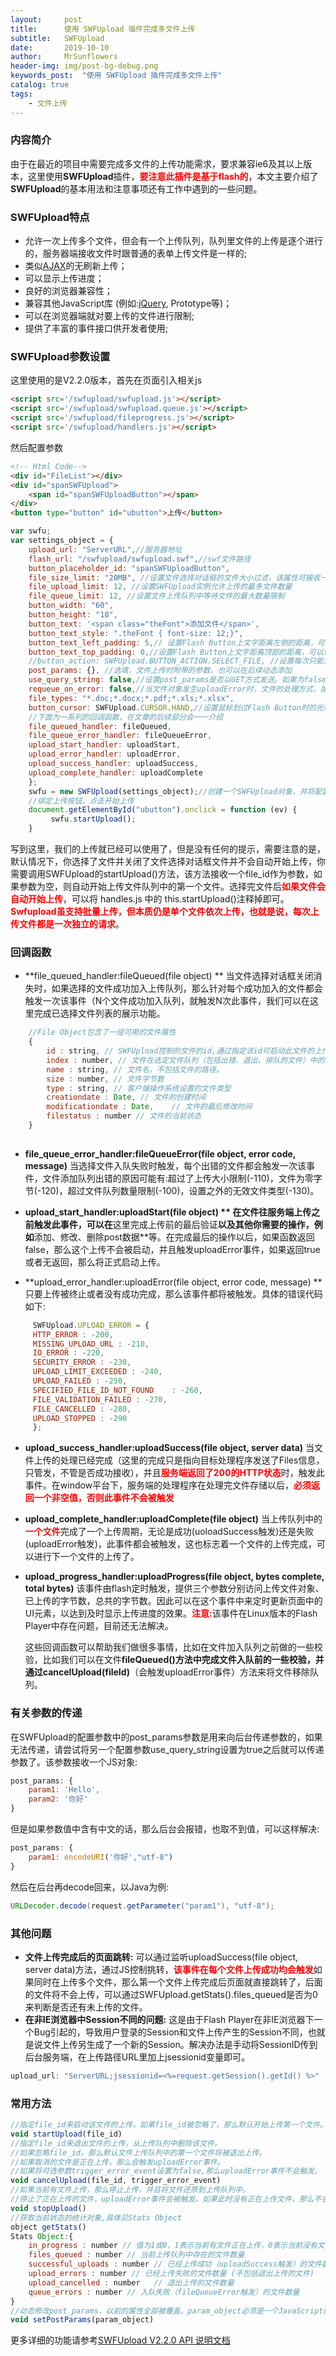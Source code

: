 ```yaml
---
layout:     post
title:      使用 SWFUpload 插件完成多文件上传
subtitle:   SWFUpload
date:       2019-10-10
author:     MrSunflowers
header-img: img/post-bg-debug.png
keywords_post:  "使用 SWFUpload 插件完成多文件上传"
catalog: true
tags:
    - 文件上传
---
```


### 内容简介

​	由于在最近的项目中需要完成多文件的上传功能需求，要求兼容ie6及其以上版本，这里使用**SWFUpload**插件，<font color=red>**要注意此插件是基于flash的**</font>，本文主要介绍了**SWFUpload**的基本用法和注意事项还有工作中遇到的一些问题。

### **SWFUpload**特点

- 允许一次上传多个文件，但会有一个上传队列，队列里文件的上传是逐个进行的，服务器端接收文件时跟普通的表单上传文件是一样的;
- 类似[AJAX](https://baike.baidu.com/item/AJAX)的无刷新上传；
- 可以显示上传进度；
- 良好的浏览器兼容性；
- 兼容其他JavaScript库 (例如:[jQuery](https://baike.baidu.com/item/jQuery), Prototype等)；
- 可以在浏览器端就对要上传的文件进行限制;
- 提供了丰富的事件接口供开发者使用;

### SWFUpload参数设置

这里使用的是V2.2.0版本，首先在页面引入相关js

```html
<script src='/swfupload/swfupload.js'></script>
<script src='/swfupload/swfupload.queue.js'></script>
<script src='/swfupload/fileprogress.js'></script>
<script src='/swfupload/handlers.js'></script>
```

然后配置参数

```html
<!-- Html Code-->
<div id="FileList"></div>
<div id="spanSWFUpload">
	<span id="spanSWFUploadButton"></span>
</div>
<button type="button" id="ubutton">上传</button>
```


```javascript
var swfu;
var settings_object = {
	upload_url: "ServerURL",//服务器地址
	flash_url: "/swfupload/swfupload.swf",//swf文件路径
	button_placeholder_id: "spanSWFUploadButton",
	file_size_limit: "20MB", //设置文件选择对话框的文件大小过滤，该属性可接收一个带单位的数值，可用的单位有B,KB,MB,GB。如果忽略了单位，那么默认使用KB。特殊值0表示文件大小无限制。
	file_upload_limit: 12, //设置SWFUpload实例允许上传的最多文件数量
	file_queue_limit: 12, //设置文件上传队列中等待文件的最大数量限制
	button_width: "60",
	button_height: "18",
	button_text: '<span class="theFont">添加文件</span>',
	button_text_style: ".theFont { font-size: 12;}",
	button_text_left_padding: 5,// 设置Flash Button上文字距离左侧的距离，可以使用负值。
	button_text_top_padding: 0,//设置Flash Button上文字距离顶部的距离，可以使用负值。
	//button_action: SWFUpload.BUTTON_ACTION.SELECT_FILE, //设置每次只能选择1个文件
	post_params: {}, //选填，文件上传时附带的参数，也可以在后续动态添加
	use_query_string: false,//设置post_params是否以GET方式发送。如果为false，那么则以POST形式发送。
	requeue_on_error: false,//当文件对象发生uploadError时，文件的处理方式，如果为true,该文件对象会被重新插入到文件上传队列的前端，而不是被丢弃。
	file_types: "*.doc;*.docx;*.pdf;*.xls;*.xlsx",
	button_cursor: SWFUpload.CURSOR.HAND,//设置鼠标划过Flash Button时的光标状态。
    //下面为一系列的回调函数，在文章的后续部分会一一介绍
	file_queued_handler: fileQueued,
	file_queue_error_handler: fileQueueError,
	upload_start_handler: uploadStart,
	upload_error_handler: uploadError,
	upload_success_handler: uploadSuccess,
	upload_complete_handler: uploadComplete
	};
	swfu = new SWFUpload(settings_object);//创建一个SWFUpload对象，并将配置的参数设置进去
	//绑定上传按钮，点击开始上传
	document.getElementById("ubutton").onclick = function (ev) {
         swfu.startUpload();
    }
```

​	写到这里，我们的上传就已经可以使用了，但是没有任何的提示，需要注意的是，默认情况下，你选择了文件并关闭了文件选择对话框文件并不会自动开始上传，你需要调用SWFUpload的startUpload()方法，该方法接收一个file_id作为参数，如果参数为空，则自动开始上传文件队列中的第一个文件。选择完文件后<font color=red>**如果文件会自动开始上传**</font>，可以将 handles.js 中的 this.startUpload()注释掉即可。<font color=red>**Swfupload虽支持批量上传，但本质仍是单个文件依次上传，也就是说，每次上传文件都是一次独立的请求**</font>。

### 回调函数

   - **file_queued_handler:fileQueued(file object) **  当文件选择对话框关闭消失时，如果选择的文件成功加入上传队列，那么针对每个成功加入的文件都会触发一次该事件（N个文件成功加入队列，就触发N次此事件，我们可以在这里完成已选择文件列表的展示功能。

```javascript
	//File Object包含了一组可用的文件属性
	{
		id : string, // SWFUpload控制的文件的id,通过指定该id可启动此文件的上传、退出上传等
		index : number, // 文件在选定文件队列（包括出错、退出、排队的文件）中的索引，getFile可使用此索引
		name : string, // 文件名，不包括文件的路径。
		size : number, // 文件字节数
		type : string, // 客户端操作系统设置的文件类型
		creationdate : Date, // 文件的创建时间
		modificationdate : Date,	// 文件的最后修改时间
		filestatus : number // 文件的当前状态
	}
	
```
   - **file_queue_error_handler:fileQueueError(file object, error code, message)**   当选择文件入队失败时触发，每个出错的文件都会触发一次该事件，文件添加队列出错的原因可能有:超过了上传大小限制(-110)，文件为零字节(-120)，超过文件队列数量限制(-100)，设置之外的无效文件类型(-130)。

   - **upload_start_handler:uploadStart(file object) **  在文件往服务端上传之前触发此事件，可以在**这里完成上传前的最后验证**以及其他你需要的操作，例如**添加、修改、删除post数据**等。在完成最后的操作以后，如果函数返回false，那么这个上传不会被启动，并且触发uploadError事件，如果返回true或者无返回，那么将正式启动上传。

   - **upload_error_handler:uploadError(file object, error code, message)   **只要上传被终止或者没有成功完成，那么该事件都将被触发。具体的错误代码如下:
```javascript
     SWFUpload.UPLOAD_ERROR = {
     HTTP_ERROR : -200,
     MISSING_UPLOAD_URL : -210,
     IO_ERROR : -220,
     SECURITY_ERROR : -230,
     UPLOAD_LIMIT_EXCEEDED : -240,
     UPLOAD_FAILED : -250,
     SPECIFIED_FILE_ID_NOT_FOUND	: -260,
     FILE_VALIDATION_FAILED : -270,
     FILE_CANCELLED : -280,
     UPLOAD_STOPPED : -290
     };
```

- **upload_success_handler:uploadSuccess(file object, server data)**   当文件上传的处理已经完成（这里的完成只是指向目标处理程序发送了Files信息，只管发，不管是否成功接收），并且<font color=red>**服务端返回了200的HTTP状态**</font>时，触发此事件。在window平台下，服务端的处理程序在处理完文件存储以后，<font color=red>**必须返回一个非空值，否则此事件不会被触发**</font>

- **upload_complete_handler:uploadComplete(file object)**   当上传队列中的<font color=red>**一个文件**</font>完成了一个上传周期，无论是成功(uoloadSuccess触发)还是失败(uploadError触发)，此事件都会被触发，这也标志着一个文件的上传完成，可以进行下一个文件的上传了。

- **upload_progress_handler:uploadProgress(file object, bytes complete, total bytes)**   该事件由flash定时触发，提供三个参数分别访问上传文件对象、已上传的字节数，总共的字节数。因此可以在这个事件中来定时更新页面中的UI元素，以达到及时显示上传进度的效果。<font color=red>**注意:**</font>该事件在Linux版本的Flash Player中存在问题，目前还无法解决。

  这些回调函数可以帮助我们做很多事情，比如在文件加入队列之前做的一些校验，比如我们可以在文件**fileQueued()**方法中完成文件入队前的一些校验，并通过**cancelUpload(fileId)**（会触发uploadError事件）方法来将文件移除队列。
  
### 有关参数的传递

在SWFUpload的配置参数中的post_params参数是用来向后台传递参数的，如果无法传递，请尝试将另一个配置参数use_query_string设置为true之后就可以传递参数了。该参数接收一个JS对象:

```javascript
post_params: {  
    param1: 'Hello',  
    param2: '你好'  
} 
```

但是如果参数值中含有中文的话，那么后台会报错，也取不到值，可以这样解决:

```javascript
post_params: {  
    param1: encodeURI('你好',"utf-8")  
} 
```

然后在后台再decode回来，以Java为例:

```java
URLDecoder.decode(request.getParameter("param1"), "utf-8");  
```

### 其他问题

- **文件上传完成后的页面跳转:**   可以通过监听uploadSuccess(file object, server data)方法，通过JS控制挑转，<font color = "red" >**该事件在每个文件上传成功均会触发**</font>如果同时在上传多个文件，那么第一个文件上传完成后页面就直接跳转了，后面的文件将不会上传，可以通过SWFUpload.getStats().files_queued是否为0来判断是否还有未上传的文件。
- **在非IE浏览器中Session不同的问题:**   这是由于Flash Player在非IE浏览器下一个Bug引起的，导致用户登录的Session和文件上传产生的Session不同，也就是说文件上传另生成了一个新的Session。解决办法是手动将SessionID传到后台服务端，在上传路径URL里加上jsessionid变量即可。
```java
upload_url: "ServerURL;jsessionid=<%=request.getSession().getId() %>"
```

### 常用方法

```javascript
//指定file_id来启动该文件的上传，如果file_id被忽略了，那么默认开始上传第一个文件。
void startUpload(file_id) 
//指定file_id来退出文件的上传，从上传队列中删除该文件。
//如果忽略file_id，那么默认文件上传队列中的第一个文件将被退出上传。
//如果取消的文件是正在上传，那么会触发uploadError事件。
//如果将可选参数trigger_error_event设置为false,那么uploadError事件不会触发。
void cancelUpload(file_id, trigger_error_event) 
//如果当前有文件上传，那么停止上传，并且将文件还原到上传队列中。
//停止了正在上传的文件，uploadError事件会被触发。如果此时没有正在上传文件，那么不会发生任何操作，不会触发任何事件。
void stopUpload() 
//获取当前状态的统计对象,具体见Stats Object
object getStats() 
Stats Object:{
	in_progress : number // 值为1或0，1表示当前有文件正在上传，0表示当前没有文件正在上传
	files_queued : number // 当前上传队列中存在的文件数量
	successful_uploads : number	// 已经上传成功（uploadSuccess触发）的文件数量
	upload_errors : number // 已经上传失败的文件数量 (不包括退出上传的文件)
	upload_cancelled : number	// 退出上传的文件数量
	queue_errors : number // 入队失败（fileQueueError触发）的文件数量
}
//动态修改post_params，以前的属性全部被覆盖。param_object必须是一个JavaScript的基本对象，所有属性和值都必须是字符串类型。
void setPostParams(param_object)

```

更多详细的功能请参考[SWFUpload V2.2.0 API 说明文档](http://www.leeon.me/upload/other/swfupload.html)

